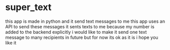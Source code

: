 # super_text
this app is made in python and it send text messages to me 
this app uses an API to send these messages
it sents texts to me because my number is added to the backend explicitly
i would like to make it send one text message to many recipients in future but for now its ok as it is
i hope you like it
